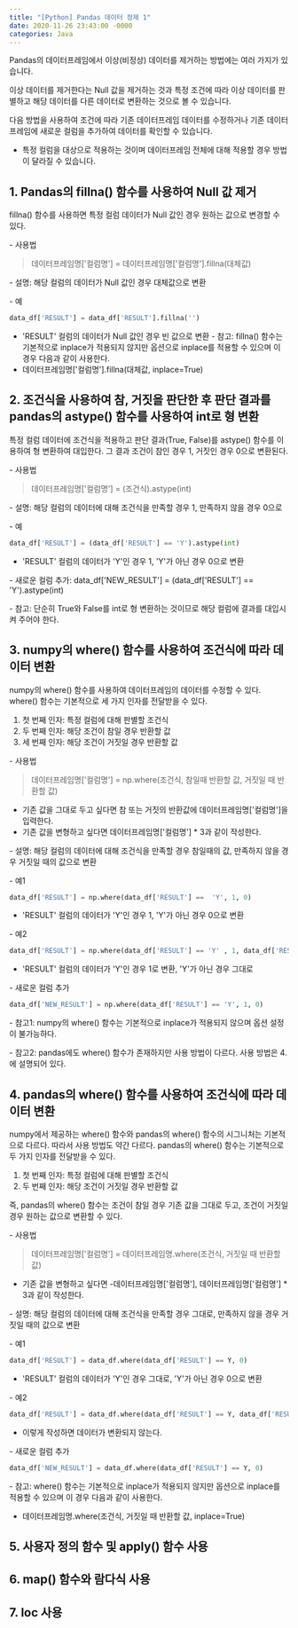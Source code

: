 ```yaml
---
title: "[Python] Pandas 데이터 정제 1"
date: 2020-11-26 23:43:00 -0000
categories: Java
---
```

Pandas의 데이터프레임에서 이상(비정상) 데이터를 제거하는 방법에는 여러 가지가 있습니다.

이상 데이터를 제거한다는 Null 값을 제거하는 것과 특정 조건에 따라 이상 데이터를 판별하고 해당 데이터를 다른 데이터로 변환하는 것으로 볼 수 있습니다.

다음 방법을 사용하여 조건에 따라 기존 데이터프레임 데이터를 수정하거나 기존 데이터프레임에 새로운 컬럼을 추가하여 데이터를 확인할 수 있습니다.

* 특정 컬럼을 대상으로 적용하는 것이며 데이터프레임 전체에 대해 적용할 경우 방법이 달라질 수 있습니다.

## 1. Pandas의 fillna() 함수를 사용하여 Null 값 제거

fillna() 함수를 사용하면 특정 컬럼 데이터가 Null 값인 경우 원하는 값으로 변경할 수 있다.

&#45; 사용법
> 데이터프레임명['컬럼명'] = 데이터프레임명['컬럼명'].fillna(대체값)

&#45; 설명: 해당 컬럼의 데이터가 Null 값인 경우 대체값으로 변환

&#45; 예
```python
data_df['RESULT'] = data_df['RESULT'].fillna('')
```
  * 'RESULT' 컬럼의 데이터가 Null 값인 경우 빈 값으로 변환
&#45; 참고: fillna() 함수는 기본적으로 inplace가 적용되지 않지만 옵션으로 inplace를 적용할 수 있으며 이 경우 다음과 같이 사용한다.
  * 데이터프레임명['컬럼명'].fillna(대체값, inplace=True)

## 2. 조건식을 사용하여 참, 거짓을 판단한 후 판단 결과를 pandas의 astype() 함수를 사용하여 int로 형 변환

특정 컬럼 데이터에 조건식을 적용하고 판단 결과(True, False)를 astype() 함수를 이용하여 형 변환하여 대입한다. 그 결과 조건이 참인 경우 1, 거짓인 경우 0으로 변환된다.

&#45; 사용법
> 데이터프레임명['컬럼명'] = (조건식).astype(int)

&#45; 설명: 해당 컬럼의 데이터에 대해 조건식을 만족할 경우 1, 만족하지 않을 경우 0으로 

&#45; 예
```python
data_df['RESULT'] = (data_df['RESULT'] == 'Y').astype(int)
```
  * 'RESULT' 컬럼의 데이터가 'Y'인 경우 1, 'Y'가 아닌 경우 0으로 변환
  
&#45; 새로운 컬럼 추가: data_df['NEW_RESULT'] = (data_df['RESULT'] == 'Y').astype(int)

&#45; 참고: 단순히 True와 False를 int로 형 변환하는 것이므로 해당 컬럼에 결과를 대입시켜 주어야 한다.

## 3. numpy의 where() 함수를 사용하여 조건식에 따라 데이터 변환

numpy의 where() 함수를 사용하여 데이터프레임의 데이터를 수정할 수 있다. where() 함수는 기본적으로 세 가지 인자를 전달받을 수 있다.
1) 첫 번째 인자: 특정 컬럼에 대해 판별할 조건식
2) 두 번째 인자: 해당 조건이 참일 경우 반환할 값
3) 세 번째 인자: 해당 조건이 거짓일 경우 반환할 값

&#45; 사용법
> 데이터프레임명['컬럼명'] = np.where(조건식, 참일때 반환할 값, 거짓일 때 반환할 값)
  * 기존 값을 그대로 두고 싶다면 참 또는 거짓의 반환값에 데이터프레임명['컬럼명']을 입력한다.
  * 기존 값을 변형하고 싶다면 데이터프레임명['컬럼명'] * 3과 같이 작성한다.
  
&#45; 설명: 해당 컬럼의 데이터에 대해 조건식을 만족할 경우 참일때의 값, 만족하지 않을 경우 거짓일 때의 값으로 변환

&#45; 예1
```python
data_df['RESULT'] = np.where(data_df['RESULT'] ==  'Y', 1, 0)
```
  * 'RESULT' 컬럼의 데이터가 'Y'인 경우 1, 'Y'가 아닌 경우 0으로 변환
  
&#45; 예2
```python
data_df['RESULT'] = np.where(data_df['RESULT'] == 'Y' , 1, data_df['RESULT'])
```
  * 'RESULT' 컬럼의 데이터가 'Y'인 경우 1로 변환, 'Y'가 아닌 경우 그대로
  
&#45; 새로운 컬럼 추가
```python
data_df['NEW_RESULT'] = np.where(data_df['RESULT'] == 'Y', 1, 0)
```

&#45; 참고1: numpy의 where() 함수는 기본적으로 inplace가 적용되지 않으며 옵션 설정이 불가능하다.

&#45; 참고2: pandas에도 where() 함수가 존재하지만 사용 방법이 다르다. 사용 방법은 4.에 설명되어 있다.

## 4. pandas의 where() 함수를 사용하여 조건식에 따라 데이터 변환

numpy에서 제공하는 where() 함수와 pandas의 where() 함수의 시그니처는 기본적으로 다르다. 따라서 사용 방법도 약간 다르다. pandas의 where() 함수는 기본적으로 두 가지 인자를 전달받을 수 있다.
1) 첫 번째 인자: 특정 컬럼에 대해 판별할 조건식
2) 두 번째 인자: 해당 조건이 거짓일 경우 반환할 값

즉, pandas의 where() 함수는 조건이 참일 경우 기존 값을 그대로 두고, 조건이 거짓일 경우 원하는 값으로 변환할 수 있다.

&#45; 사용법
> 데이터프레임명['컬럼명'] = 데이터프레임명.where(조건식, 거짓일 때 반환할 값)
  * 기존 값을 변형하고 싶다면 -데이터프레임명['컬럼명'], 데이터프레임명['컬럼명'] * 3과 같이 작성한다.
  
&#45; 설명: 해당 컬럼의 데이터에 대해 조건식을 만족할 경우 그대로, 만족하지 않을 경우 거짓일 때의 값으로 변환

&#45; 예1
```python
data_df['RESULT'] = data_df.where(data_df['RESULT'] == Y, 0)
```
  * 'RESULT' 컬럼의 데이터가 'Y'인 경우 그대로, 'Y'가 아닌 경우 0으로 변환
  
&#45; 예2
```python
data_df['RESULT'] = data_df.where(data_df['RESULT'] == Y, data_df['RESULT'])
```
  * 이렇게 작성하면 데이터가 변환되지 않는다.
  
&#45; 새로운 컬럼 추가
```python
data_df['NEW_RESULT'] = data_df.where(data_df['RESULT'] == Y, 0)
```

&#45; 참고: where() 함수는 기본적으로 inplace가 적용되지 않지만 옵션으로 inplace를 적용할 수 있으며 이 경우 다음과 같이 사용한다.
  * 데이터프레임명.where(조건식, 거짓일 때 반환할 값, inplace=True)


## 5. 사용자 정의 함수 및 apply() 함수 사용


## 6. map() 함수와 람다식 사용


## 7. loc 사용
